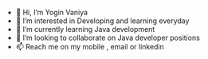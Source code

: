 - 👋 Hi, I’m Yogin Vaniya
- 👀 I’m interested in Developing and learning everyday
- 🌱 I’m currently learning Java development
- 💞️ I’m looking to collaborate on Java developer positions
- 📫 Reach me on my mobile , email or linkedin

<!---
vaniya77/vaniya77 is a ✨ special ✨ repository because its `README.md` (this file) appears on your GitHub profile.
You can click the Preview link to take a look at your changes.
--->
